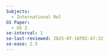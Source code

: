 ```yaml
---
Subjects:
  - International Rel
GS Paper:
  - GS 2
se-interval: 1
se-last-reviewed: 2025-07-16T02:47:32
se-ease: 2.5
---
```

